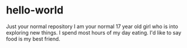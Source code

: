 # hello-world
Just your normal repository
I am your normal 17 year old girl who is into exploring new things.
I spend most hours of my day eating. 
I'd like to say food is my best friend.
